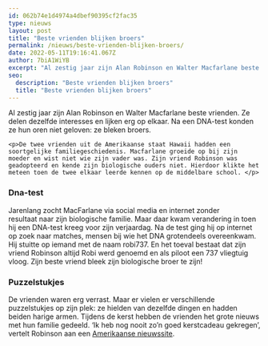 ```yaml
---
id: 062b74e1d4974a4dbef90395cf2fac35
type: nieuws
layout: post
title: "Beste vrienden blijken broers"
permalink: /nieuws/beste-vrienden-blijken-broers/
date: 2022-05-11T19:16:41.067Z
author: 7biA1WiYB
excerpt: "Al zestig jaar zijn Alan Robinson en Walter Macfarlane beste vrienden. Ze delen dezelfde interesses en lijken erg op elkaar. Na een DNA-test konden ze hun oren niet geloven: ze bleken broers.  "
seo:
  description: "Beste vrienden blijken broers"
  title: "Beste vrienden blijken broers"
---
```

Al zestig jaar zijn Alan Robinson en Walter Macfarlane beste vrienden. Ze delen dezelfde interesses en lijken erg op elkaar. Na een DNA-test konden ze hun oren niet geloven: ze bleken broers.  

    <p>De twee vrienden uit de Amerikaanse staat Hawaii hadden een soortgelijke familiegeschiedenis. Macfarlane groeide op bij zijn moeder en wist niet wie zijn vader was. Zijn vriend Robinson was geadopteerd en kende zijn biologische ouders niet. Hierdoor klikte het meteen toen de twee elkaar leerde kennen op de middelbare school. </p>
<h3>Dna-test</h3>
<p>Jarenlang zocht MacFarlane via social media en internet zonder resultaat naar zijn biologische familie. Maar daar kwam verandering in toen hij een DNA-test kreeg voor zijn verjaardag. Na de test ging hij op internet op zoek naar matches, mensen bij wie het DNA grotendeels overeenkwam. Hij stuitte op iemand met de naam robi737. En het toeval bestaat dat zijn vriend Robinson altijd Robi werd genoemd en als piloot een 737 vliegtuig vloog. Zijn beste vriend bleek zijn biologische broer te zijn! </p>
<h3>Puzzelstukjes</h3>
<p>De vrienden waren erg verrast. Maar er vielen er verschillende puzzelstukjes op zijn plek: ze hielden van dezelfde dingen en hadden beiden harige armen. Tijdens de kerst hebben de vrienden het grote nieuws met hun familie gedeeld. ‘Ik heb nog nooit zo’n goed kerstcadeau gekregen’, vertelt Robinson aan een <a href="http://khon2.com/2017/12/24/friends-for-60-years-find-out-theyre-biological-brothers/?_sp=dd8eb7bd-299a-4a7a-9689-079ab420d1dc.1514455798696" target="_blank">Amerikaanse nieuwssite</a>.</p>  
